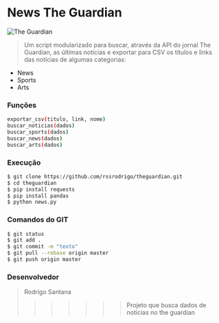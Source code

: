 # News The Guardian

![The Guardian](https://media-manager.noticiasaominuto.com/naom_5ae1d9b0e3b1e.jpg?&w=1920)

> Um script modularizado para buscar, através da API do jornal The Guardian, as últimas notícias e exportar para CSV os títulos e links das notícias de algumas categorias:

  - News
  - Sports
  - Arts

### Funções 

```sh
exportar_csv(titulo, link, nome)
buscar_noticias(dados)
buscar_sports(dados)
buscar_news(dados)
buscar_arts(dados)
```

### Execução
```sh
$ git clone https://github.com/rssrodrigo/theguardian.git
$ cd theguardian
$ pip install requests
$ pip install pandas
$ python news.py
```
### Comandos do GIT
```sh
$ git status
$ git add .
$ git commit -m "texto"
$ git pull --rebase origin master
$ git push origin master
```

### Desenvolvedor
> Rodrigo Santana
>>>>>>> Projeto que busca dados de noticias no the guardian
